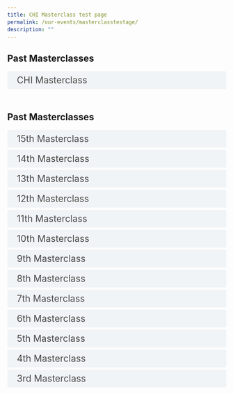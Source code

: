 ```yaml
---
title: CHI Masterclass test page
permalink: /our-events/masterclasstestage/
description: ""
---
```

<style>
.button {
	background-color: white;
  cursor: pointer;
  padding: 5px 5px 5px 5px;
  width: 100%;
  border: none;
  text-align: left;
  outline: none;
  font-size: 20px;
  transition: 0.4s;
}

.active, .button:hover {
  background-color: #ccc; 
}

.panel {
  padding: 0 18px;
  display: none;
  background-color: white;
  overflow: hidden;
}
</style>

<style>

input {
	display: none;
}
label {
	display: block;
	padding: 8px 22px;
	margin: 0 0 5px 0;
	cursor: pointor;
	background: #F0F4F6;
	border-radius: 3px;
	width=100%;
	color: #484848;
	transition: ease .5s;
	font-size: 1.5em;
	content: '02795';
}

label:hover {
	background: #BD2D37;
	color: #FFF;
	
}

.accordion-content {
	/* background: #E2E5F6; */
	padding: 10px 0px 30px 30px;
	/* border: 1px solid #484848; */
	margin: 0 0 1px 0;
	border-radius: 3px;
}

input + label + .accordion-content {
	display: none;
}

input:checked + label + .accordion-content {
	display: none;
}

input:checked + label + .accordion-content {
	display: block;
	
}
  accordion label::before {
    content: url("https://d33wubrfki0l68.cloudfront.net/2726d99e678e7823e23532634fdd6e83dfe96a99/c39dd/images/chevron-down.svg");
    color: #037e8a;
    font-weight: 400;
    font-size: 18px;
    line-height: 1.1rem;
    padding: 0;
    position: absolute;
    right: 0.5rem;
  }

 accordion input:checked+label::before {
    content: url("https://d33wubrfki0l68.cloudfront.net/7468164d2fc2ad4fdea648e6cf2de622c2f70892/1819b/images/chevron-up.svg");
    transform: rotateZ(180deg);
  }


</style>
<!-- End of accordion -->

<div class="container">
<h2 id="our-main-plans">Past Masterclasses</h2>

<div>
		<input type="checkbox" id="title1"><label for="title1">CHI Masterclass</label>
<div class="accordion-content">
<table class="table table-borderless">
  <thead>
    <tr>
      <th scope="col"><a href="https://www.carecorner.org.sg/"><img src="/images/Masterclass/15%20masterclass_patrick.jpg" style="width:384px; height:192px; padding-top:8%;" alt="CHI"></a></th>
      <th scope="col" style="width: 50%;">Through this session, Patrick highlights the 5Cs of Community Leadership (Care, Connect, Create, Cultivate and Collaborate) and will be sharing hard truths and provide tips on how one can better engage and connect in the community. The session also touches on how we can be more genuine and effective leaders/partners as we roll up our sleeves towards population health and a Healthier SG.</th>

    
  </tr></thead>

</table>

<p></p>
	</div>
<br>
<style>
.button {
	background-color: white;
  cursor: pointer;
  padding: 5px 5px 5px 5px;
  width: 100%;
  border: none;
  text-align: left;
  outline: none;
  font-size: 20px;
  transition: 0.4s;
}

.active, .button:hover {
  background-color: #ccc; 
}

.panel {
  padding: 0 18px;
  display: none;
  background-color: white;
  overflow: hidden;
}
</style>

<style>

input {
	display: none;
}
label {
	display: block;
	padding: 8px 22px;
	margin: 0 0 5px 0;
	cursor: pointor;
	background: #F0F4F6;
	border-radius: 3px;
	width=100%;
	color: #484848;
	transition: ease .5s;
	font-size: 1.5em;
}

label:hover {
	background: #BD2D37;
	color: #FFF;
}

.accordion-content {
	/* background: #E2E5F6; */
	padding: 10px 0px 30px 30px;
	/* border: 1px solid #484848; */
	margin: 0 0 1px 0;
	border-radius: 3px;
}

input + label + .accordion-content {
	display: none;
}

input:checked + label + .accordion-content {
	display: none;
}

input:checked + label + .accordion-content {
	display: block;
}
	
th{
    font-weight: normal;

}

</style>
<!-- End of accordion -->

<div class="container">
<h2 id="our-main-plans">Past Masterclasses</h2>

<div>
		<input type="checkbox" id="title15"><label for="title15">15th Masterclass</label>
<div class="accordion-content">
<table class="table table-borderless">
  <thead>
    <tr>
      <th scope="col"><img src="/images/Masterclass/15%20masterclass_patrick.jpg" style="width:384px; height:192px; padding-top:8%;" alt="CHI"></th>
      <th scope="col" style="width: 50%;">Through this session, Patrick highlights the 5Cs of Community Leadership (Care, Connect, Create, Cultivate and Collaborate) and will be sharing hard truths and provide tips on how one can better engage and connect in the community. The session also touches on how we can be more genuine and effective leaders/partners as we roll up our sleeves towards population health and a Healthier SG.</th>

    
  </tr></thead>

</table>

<p></p>
	</div>
<div>
		<input type="checkbox" id="title14"><label for="title14">14th Masterclass</label>
<div class="accordion-content">
<table class="table table-borderless">
  <thead>
    <tr>
      <th scope="col"><img src="/images/Masterclass/14%20masterclass_jonty.jpg" style="width:384px; height:192px; padding-top:8%;" alt="CHI"></th>
      <th scope="col" style="width: 384px; height: 192px; overflow: auto"><b>Dr Jonty Heaversedge</b><br>
Chief Medical Officer and Chief Clinical Information Officer,
South East London Integrated Care System 
Clinical Director, Imperial College Health Partners 
				<br>Like most other health systems in the world, when the National Health System (NHS) in England was established, it was primarily focused on treating single conditions or illnesses. Since then both the understanding of disease and needs of the population have changed. People are living longer with multiple, complex, long-term conditions and increasingly require ongoing support from many different services and professionals. There is also a better understanding of the wider metabolic, behavioural, and environmental factors that are driving the increasing burden of ill-health, inequalities of outcome, and cost of care to society.

There is a growing realisation that this challenge cannot be met by health and care services alone – expanding current services to meet this need is unaffordable and a 'work-harder' approach will not help us to address these complex and multifactorial challenges. Increasingly health systems across the world are coming to the same conclusion – we need a fundamentally different approach – one which starts with our population and depends on strong partnership – not just between health and care providers but across government departments, community partners and, perhaps most importantly with our communities themselves.

These principles sit at the heart of current NHS reform and the introduction of Integrated Care Systems (ICSs) in England, but they are not new. Like other systems across the world, progress has been painfully slow, and whilst structural reform may help create the conditions for change it can easily belie the reality of the transformational challenge.

How do we translate these concepts into strategy, create a compelling vision that engages with our workforce, patients, and local communities, and prioritise action and investment to create impact? This requires a fundamental shift in mindset and method. We need to be clear how we think transformation happens in a complex system, how we create the conditions for improvement and innovation, develop enabling capabilities to catalyse change, and empower change-makers in our communities to unleash their energy and talent.

There is no 'right' answer and history would suggest that simply trying to replicate a solution in a different context is rarely successful. In this session Dr Jonty will share practical insights on prevention, primary care transformation, and population health management – to help accelerate our ambitions for happier, healthier populations in both England and Singapore.
</th>

    
  </tr></thead>

</table>

<p></p>
	</div>
<div>
		<input type="checkbox" id="title2"><label for="title2">13th Masterclass</label>
<div class="accordion-content">
<table class="table table-borderless">
  <thead>
    <tr>
      <th scope="col"><a href="https://www.carecorner.org.sg/"><img src="/images/Masterclass/13th%20chi%20masterclass.png" style="width:384px; height:192px; padding-top:8%;" alt="CHI"></a></th>
			<th scope="col" style="width: 50%;"><b>Dr Tai-Yi Huang</b><br>
Corporate Vice President &amp; Chief Technology Officer, ASUS <br>
The evolution of modern medicine to precision medicine is often hampered by two major challenges: Fragmented Data and Outdated Information Systems. In this masterclass, Dr Huang shares the lessons learnt in tackling these challenges, and present innovative solutions that have been developed in response to these challenges.</th>

    
  </tr></thead>

</table>

<p></p>
	</div>
<div>
		<input type="checkbox" id="title2"><label for="title2">12th Masterclass</label>
<div class="accordion-content">
<table class="table table-borderless">
  <thead>
    <tr>
      <th scope="col"><a href="https://www.carecorner.org.sg/"><img src="/images/Masterclass/12th%20masterclass.png" style="width:384px; height:192px; padding-top:8%;" alt="CHI"></a></th>
      <th scope="col" style="width: 50%;">Sustainability in Healthcare Transformation<br>Population Health Experiences of the Hong Kong Health System
				By <b>Prof Gabriel Leung</b><br>

Sustainable Transformation in Karolinska University Hospital 
By <b>Associate Professor Anders Ahlsson<b>
</b></b></th>

    
  </tr></thead>

</table>

<p></p>
	</div>
<div>
		<input type="checkbox" id="title2"><label for="title2">11th Masterclass</label>
<div class="accordion-content">
<table class="table table-borderless">
  <thead>
    <tr>
      <th scope="col"><a href="https://www.carecorner.org.sg/"><img src="/images/Masterclass/15%20masterclass_patrick.jpg" style="width:384px; height:192px; padding-top:8%;" alt="CHI"></a></th>
      <th scope="col" style="width: 50%;">Through this session, Patrick highlights the 5Cs of Community Leadership (Care, Connect, Create, Cultivate and Collaborate) and will be sharing hard truths and provide tips on how one can better engage and connect in the community. The session also touches on how we can be more genuine and effective leaders/partners as we roll up our sleeves towards population health and a Healthier SG.</th>

    
  </tr></thead>

</table>

<p></p>
	</div>
<div>
		<input type="checkbox" id="title2"><label for="title2">10th Masterclass</label>
<div class="accordion-content">
<table class="table table-borderless">
  <thead>
    <tr>
      <th scope="col"><a href="https://www.carecorner.org.sg/"><img src="/images/Masterclass/15%20masterclass_patrick.jpg" style="width:384px; height:192px; padding-top:8%;" alt="CHI"></a></th>
      <th scope="col" style="width: 50%;">Through this session, Patrick highlights the 5Cs of Community Leadership (Care, Connect, Create, Cultivate and Collaborate) and will be sharing hard truths and provide tips on how one can better engage and connect in the community. The session also touches on how we can be more genuine and effective leaders/partners as we roll up our sleeves towards population health and a Healthier SG.</th>

    
  </tr></thead>

</table>

<p></p>
	</div>
<div>
		<input type="checkbox" id="title2"><label for="title2">9th Masterclass</label>
<div class="accordion-content">
<table class="table table-borderless">
  <thead>
    <tr>
      <th scope="col"><a href="https://www.carecorner.org.sg/"><img src="/images/Masterclass/15%20masterclass_patrick.jpg" style="width:384px; height:192px; padding-top:8%;" alt="CHI"></a></th>
      <th scope="col" style="width: 50%;">Through this session, Patrick highlights the 5Cs of Community Leadership (Care, Connect, Create, Cultivate and Collaborate) and will be sharing hard truths and provide tips on how one can better engage and connect in the community. The session also touches on how we can be more genuine and effective leaders/partners as we roll up our sleeves towards population health and a Healthier SG.</th>

    
  </tr></thead>

</table>

<p></p>
	</div>
<div>
		<input type="checkbox" id="title2"><label for="title2">8th Masterclass</label>
<div class="accordion-content">
<table class="table table-borderless">
  <thead>
    <tr>
      <th scope="col"><a href="https://www.carecorner.org.sg/"><img src="/images/Masterclass/15%20masterclass_patrick.jpg" style="width:384px; height:192px; padding-top:8%;" alt="CHI"></a></th>
      <th scope="col" style="width: 50%;">Through this session, Patrick highlights the 5Cs of Community Leadership (Care, Connect, Create, Cultivate and Collaborate) and will be sharing hard truths and provide tips on how one can better engage and connect in the community. The session also touches on how we can be more genuine and effective leaders/partners as we roll up our sleeves towards population health and a Healthier SG.</th>

    
  </tr></thead>

</table>

<p></p>
	</div>
<div>
		<input type="checkbox" id="title2"><label for="title2">7th Masterclass</label>
<div class="accordion-content">
<table class="table table-borderless">
  <thead>
    <tr>
      <th scope="col"><a href="https://www.carecorner.org.sg/"><img src="/images/Masterclass/15%20masterclass_patrick.jpg" style="width:384px; height:192px; padding-top:8%;" alt="CHI"></a></th>
      <th scope="col" style="width: 50%;">Through this session, Patrick highlights the 5Cs of Community Leadership (Care, Connect, Create, Cultivate and Collaborate) and will be sharing hard truths and provide tips on how one can better engage and connect in the community. The session also touches on how we can be more genuine and effective leaders/partners as we roll up our sleeves towards population health and a Healthier SG.</th>

    
  </tr></thead>

</table>

<p></p>
	</div>
<div>
		<input type="checkbox" id="title2"><label for="title2">6th Masterclass</label>
<div class="accordion-content">
<table class="table table-borderless">
  <thead>
    <tr>
      <th scope="col"><a href="https://www.carecorner.org.sg/"><img src="/images/Masterclass/15%20masterclass_patrick.jpg" style="width:384px; height:192px; padding-top:8%;" alt="CHI"></a></th>
      <th scope="col" style="width: 50%;">Through this session, Patrick highlights the 5Cs of Community Leadership (Care, Connect, Create, Cultivate and Collaborate) and will be sharing hard truths and provide tips on how one can better engage and connect in the community. The session also touches on how we can be more genuine and effective leaders/partners as we roll up our sleeves towards population health and a Healthier SG.</th>

    
  </tr></thead>

</table>

<p></p>
	</div>
<div>
		<input type="checkbox" id="title2"><label for="title2">5th Masterclass</label>
<div class="accordion-content">
<table class="table table-borderless">
  <thead>
    <tr>
      <th scope="col"><a href="https://www.carecorner.org.sg/"><img src="/images/Masterclass/15%20masterclass_patrick.jpg" style="width:384px; height:192px; padding-top:8%;" alt="CHI"></a></th>
      <th scope="col" style="width: 50%;">Through this session, Patrick highlights the 5Cs of Community Leadership (Care, Connect, Create, Cultivate and Collaborate) and will be sharing hard truths and provide tips on how one can better engage and connect in the community. The session also touches on how we can be more genuine and effective leaders/partners as we roll up our sleeves towards population health and a Healthier SG.</th>

    
  </tr></thead>

</table>

<p></p>
	</div>
<div>
		<input type="checkbox" id="title2"><label for="title2">4th Masterclass</label>
<div class="accordion-content">
<table class="table table-borderless">
  <thead>
    <tr>
      <th scope="col"><a href="https://www.carecorner.org.sg/"><img src="/images/Masterclass/15%20masterclass_patrick.jpg" style="width:384px; height:192px; padding-top:8%;" alt="CHI"></a></th>
      <th scope="col" style="width: 50%;">Through this session, Patrick highlights the 5Cs of Community Leadership (Care, Connect, Create, Cultivate and Collaborate) and will be sharing hard truths and provide tips on how one can better engage and connect in the community. The session also touches on how we can be more genuine and effective leaders/partners as we roll up our sleeves towards population health and a Healthier SG.</th>

    
  </tr></thead>

</table>

<p></p>
	</div>
<div>
		<input type="checkbox" id="title2"><label for="title2">3rd Masterclass</label>
<div class="accordion-content">
<table class="table table-borderless">
  <thead>
    <tr>
      <th scope="col"><a href="https://www.carecorner.org.sg/"><img src="/images/Masterclass/15%20masterclass_patrick.jpg" style="width:384px; height:192px; padding-top:8%;" alt="CHI"></a></th>
      <th scope="col" style="width: 50%;">Through this session, Patrick highlights the 5Cs of Community Leadership (Care, Connect, Create, Cultivate and Collaborate) and will be sharing hard truths and provide tips on how one can better engage and connect in the community. The session also touches on how we can be more genuine and effective leaders/partners as we roll up our sleeves towards population health and a Healthier SG.</th>

    
  </tr></thead>

</table>

<p></p>
	</div>
</div></div></div></div></div></div></div></div></div></div></div></div></div></div></div></div>